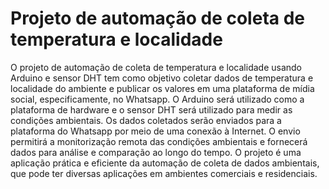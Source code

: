 # Projeto de automação de coleta de temperatura e localidade
O projeto de automação de coleta de temperatura e localidade usando Arduino e sensor DHT tem como objetivo coletar dados de temperatura e localidade do ambiente e publicar os valores em uma plataforma de mídia social, especificamente, no Whatsapp. O Arduino será utilizado como a plataforma de hardware e o sensor DHT será utilizado para medir as condições ambientais. Os dados coletados serão enviados para a plataforma do Whatsapp por meio de uma conexão à Internet. O envio permitirá a monitorização remota das condições ambientais e fornecerá dados para análise e comparação ao longo do tempo. O projeto é uma aplicação prática e eficiente da automação de coleta de dados ambientais, que pode ter diversas aplicações em ambientes comerciais e residenciais.
